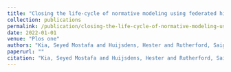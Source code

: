 ```yaml
---
title: "Closing the life-cycle of normative modeling using federated hierarchical Bayesian regression"
collection: publications
permalink: /publication/closing-the-life-cycle-of-normative-modeling-using-federated-hierarchical-bayesian-regression
date: 2022-01-01
venue: "Plos one"
authors: "Kia, Seyed Mostafa and Huijsdens, Hester and Rutherford, Saige and de Boer, Augustijn and Dinga, Richard and Wolfers, Thomas and Berthet, Pierre and Mennes, Maarten and Andreassen, Ole A and Westlye, Lars T and others"
paperurl: ""
citation: "Kia, Seyed Mostafa and Huijsdens, Hester and Rutherford, Saige and de Boer, Augustijn and Dinga, Richard and Wolfers, Thomas and Berthet, Pierre and Mennes, Maarten and Andreassen, Ole A and Westlye, Lars T and others (2022). Closing the life-cycle of normative modeling using federated hierarchical Bayesian regression. Plos one."
---
```

